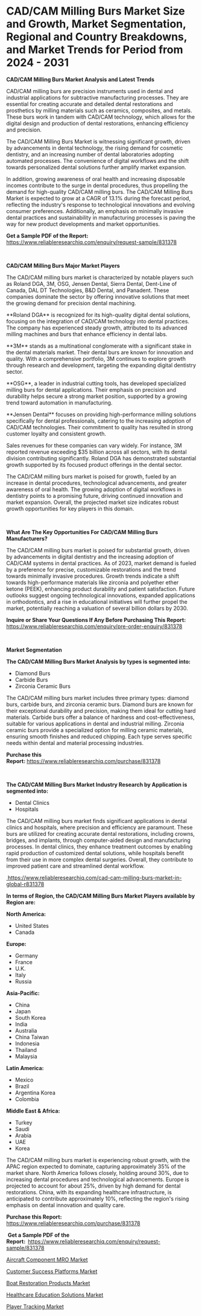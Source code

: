 <p><h1>CAD/CAM Milling Burs Market Size and Growth, Market Segmentation, Regional and Country Breakdowns, and Market Trends for Period from 2024 -  2031</h1></p><p><strong>CAD/CAM Milling Burs Market Analysis and Latest Trends</strong></p>
<p><p>CAD/CAM milling burs are precision instruments used in dental and industrial applications for subtractive manufacturing processes. They are essential for creating accurate and detailed dental restorations and prosthetics by milling materials such as ceramics, composites, and metals. These burs work in tandem with CAD/CAM technology, which allows for the digital design and production of dental restorations, enhancing efficiency and precision.</p><p>The CAD/CAM Milling Burs Market is witnessing significant growth, driven by advancements in dental technology, the rising demand for cosmetic dentistry, and an increasing number of dental laboratories adopting automated processes. The convenience of digital workflows and the shift towards personalized dental solutions further amplify market expansion. </p><p>In addition, growing awareness of oral health and increasing disposable incomes contribute to the surge in dental procedures, thus propelling the demand for high-quality CAD/CAM milling burs. The CAD/CAM Milling Burs Market is expected to grow at a CAGR of 13.1% during the forecast period, reflecting the industry's response to technological innovations and evolving consumer preferences. Additionally, an emphasis on minimally invasive dental practices and sustainability in manufacturing processes is paving the way for new product developments and market opportunities.</p></p>
<p><strong>Get a Sample PDF of the Report:&nbsp;</strong> <a href="https://www.reliableresearchiq.com/enquiry/request-sample/831378?utm_campaign=1137&utm_medium=2&utm_source=Github&utm_content=ia&utm_term=18122024&utm_id=cadcam-milling-burs">https://www.reliableresearchiq.com/enquiry/request-sample/831378</a></p>
<p>&nbsp;</p>
<p><strong>CAD/CAM Milling Burs Major Market Players</strong></p>
<p><p>The CAD/CAM milling burs market is characterized by notable players such as Roland DGA, 3M, OSG, Jensen Dental, Sierra Dental, Dent-Line of Canada, DAL DT Technologies, B&D Dental, and Panadent. These companies dominate the sector by offering innovative solutions that meet the growing demand for precision dental machining.</p><p>**Roland DGA** is recognized for its high-quality digital dental solutions, focusing on the integration of CAD/CAM technology into dental practices. The company has experienced steady growth, attributed to its advanced milling machines and burs that enhance efficiency in dental labs.</p><p>**3M** stands as a multinational conglomerate with a significant stake in the dental materials market. Their dental burs are known for innovation and quality. With a comprehensive portfolio, 3M continues to explore growth through research and development, targeting the expanding digital dentistry sector.</p><p>**OSG**, a leader in industrial cutting tools, has developed specialized milling burs for dental applications. Their emphasis on precision and durability helps secure a strong market position, supported by a growing trend toward automation in manufacturing.</p><p>**Jensen Dental** focuses on providing high-performance milling solutions specifically for dental professionals, catering to the increasing adoption of CAD/CAM technologies. Their commitment to quality has resulted in strong customer loyalty and consistent growth.</p><p>Sales revenues for these companies can vary widely. For instance, 3M reported revenue exceeding $35 billion across all sectors, with its dental division contributing significantly. Roland DGA has demonstrated substantial growth supported by its focused product offerings in the dental sector.</p><p>The CAD/CAM milling burs market is poised for growth, fueled by an increase in dental procedures, technological advancements, and greater awareness of oral health. The growing adoption of digital workflows in dentistry points to a promising future, driving continued innovation and market expansion. Overall, the projected market size indicates robust growth opportunities for key players in this domain.</p></p>
<p>&nbsp;</p>
<p><strong>What Are The Key Opportunities For CAD/CAM Milling Burs Manufacturers?</strong></p>
<p><p>The CAD/CAM milling burs market is poised for substantial growth, driven by advancements in digital dentistry and the increasing adoption of CAD/CAM systems in dental practices. As of 2023, market demand is fueled by a preference for precise, customizable restorations and the trend towards minimally invasive procedures. Growth trends indicate a shift towards high-performance materials like zirconia and polyether ether ketone (PEEK), enhancing product durability and patient satisfaction. Future outlooks suggest ongoing technological innovations, expanded applications in orthodontics, and a rise in educational initiatives will further propel the market, potentially reaching a valuation of several billion dollars by 2030.</p></p>
<p><strong>Inquire or Share Your Questions If Any Before Purchasing This Report:</strong> <a href="https://www.reliableresearchiq.com/enquiry/pre-order-enquiry/831378?utm_campaign=1137&utm_medium=2&utm_source=Github&utm_content=ia&utm_term=18122024&utm_id=cadcam-milling-burs">https://www.reliableresearchiq.com/enquiry/pre-order-enquiry/831378</a></p>
<p>&nbsp;</p>
<p><strong>Market Segmentation</strong></p>
<p><strong>The CAD/CAM Milling Burs Market Analysis by types is segmented into:</strong></p>
<p><ul><li>Diamond Burs</li><li>Carbide Burs</li><li>Zirconia Ceramic Burs</li></ul></p>
<p><p>The CAD/CAM milling burs market includes three primary types: diamond burs, carbide burs, and zirconia ceramic burs. Diamond burs are known for their exceptional durability and precision, making them ideal for cutting hard materials. Carbide burs offer a balance of hardness and cost-effectiveness, suitable for various applications in dental and industrial milling. Zirconia ceramic burs provide a specialized option for milling ceramic materials, ensuring smooth finishes and reduced chipping. Each type serves specific needs within dental and material processing industries.</p></p>
<p><strong>Purchase this Report:&nbsp;</strong><a href="https://www.reliableresearchiq.com/purchase/831378?utm_campaign=1137&utm_medium=2&utm_source=Github&utm_content=ia&utm_term=18122024&utm_id=cadcam-milling-burs">https://www.reliableresearchiq.com/purchase/831378</a></p>
<p>&nbsp;</p>
<p><strong>The CAD/CAM Milling Burs Market Industry Research by Application is segmented into:</strong></p>
<p><ul><li>Dental Clinics</li><li>Hospitals</li></ul></p>
<p><p>The CAD/CAM milling burs market finds significant applications in dental clinics and hospitals, where precision and efficiency are paramount. These burs are utilized for creating accurate dental restorations, including crowns, bridges, and implants, through computer-aided design and manufacturing processes. In dental clinics, they enhance treatment outcomes by enabling rapid production of customized dental solutions, while hospitals benefit from their use in more complex dental surgeries. Overall, they contribute to improved patient care and streamlined dental workflow.</p></p>
<p><a href="https://www.reliableresearchiq.com/cad-cam-milling-burs-market-in-global-r831378?utm_campaign=1137&utm_medium=2&utm_source=Github&utm_content=ia&utm_term=18122024&utm_id=cadcam-milling-burs">&nbsp;https://www.reliableresearchiq.com/cad-cam-milling-burs-market-in-global-r831378</a></p>
<p><strong>In terms of Region, the CAD/CAM Milling Burs Market Players available by Region are:</strong></p>
<p>
    <p> <strong> North America: </strong>
        <ul>
            <li>United States</li>
            <li>Canada</li>
        </ul>
        </p> 
    <p> <strong> Europe: </strong>
        <ul>
            <li>Germany</li>
            <li>France</li>
            <li>U.K.</li>
            <li>Italy</li>
            <li>Russia</li>
        </ul>
        </p> 
    <p> <strong> Asia-Pacific: </strong>
        <ul>
            <li>China</li>
            <li>Japan</li>
            <li>South Korea</li>
            <li>India</li>
            <li>Australia</li>
            <li>China Taiwan</li>
            <li>Indonesia</li>
            <li>Thailand</li>
            <li>Malaysia</li>
        </ul>
        </p> 
    <p> <strong> Latin America: </strong>
        <ul>
            <li>Mexico</li>
            <li>Brazil</li>
            <li>Argentina Korea</li>
            <li>Colombia</li>
        </ul>
        </p> 
    <p> <strong> Middle East & Africa: </strong>
        <ul>
            <li>Turkey</li>
            <li>Saudi</li>
            <li>Arabia</li>
            <li>UAE</li>
            <li>Korea</li>
        </ul>
    </p>
    </p>
<p><p>The CAD/CAM milling burs market is experiencing robust growth, with the APAC region expected to dominate, capturing approximately 35% of the market share. North America follows closely, holding around 30%, due to increasing dental procedures and technological advancements. Europe is projected to account for about 25%, driven by high demand for dental restorations. China, with its expanding healthcare infrastructure, is anticipated to contribute approximately 10%, reflecting the region's rising emphasis on dental innovation and quality care.</p></p>
<p><strong>Purchase this Report: </strong><a href="https://www.reliableresearchiq.com/purchase/831378?utm_campaign=1137&utm_medium=2&utm_source=Github&utm_content=ia&utm_term=18122024&utm_id=cadcam-milling-burs">https://www.reliableresearchiq.com/purchase/831378</a></p>
<p>&nbsp;<strong>Get a Sample PDF of the Report:&nbsp;&nbsp;</strong><a href="https://www.reliableresearchiq.com/enquiry/request-sample/831378?utm_campaign=1137&utm_medium=2&utm_source=Github&utm_content=ia&utm_term=18122024&utm_id=cadcam-milling-burs">https://www.reliableresearchiq.com/enquiry/request-sample/831378</a></p>
<p><strong></strong></p>
<p><p><a href="https://www.linkedin.com/pulse/aircraft-component-mro-market-analysis-global-opportunities-lkcre?utm_campaign=1137&utm_medium=2&utm_source=Github&utm_content=ia&utm_term=18122024&utm_id=cadcam-milling-burs">Aircraft Component MRO Market</a></p><p><a href="https://www.linkedin.com/pulse/customer-success-platforms-market-analysis-highlights-growth-ji7we?utm_campaign=1137&utm_medium=2&utm_source=Github&utm_content=ia&utm_term=18122024&utm_id=cadcam-milling-burs">Customer Success Platforms Market</a></p><p><a href="https://www.linkedin.com/pulse/boat-restoration-products-market-forecasted-from-2024-2031-zl5se?utm_campaign=1137&utm_medium=2&utm_source=Github&utm_content=ia&utm_term=18122024&utm_id=cadcam-milling-burs">Boat Restoration Products Market</a></p><p><a href="https://www.linkedin.com/pulse/insightful-analysis-healthcare-education-solutions-market-3nl8e?utm_campaign=1137&utm_medium=2&utm_source=Github&utm_content=ia&utm_term=18122024&utm_id=cadcam-milling-burs">Healthcare Education Solutions Market</a></p><p><a href="https://www.linkedin.com/pulse/impressive-size-global-player-tracking-market-set-reach-new-kevne?utm_campaign=1137&utm_medium=2&utm_source=Github&utm_content=ia&utm_term=18122024&utm_id=cadcam-milling-burs">Player Tracking Market</a></p></p>